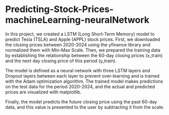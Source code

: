 # Predicting-Stock-Prices-machineLearning-neuralNetwork

In this project, we created a LSTM (Long Short-Term Memory) model to predict Tesla (TSLA) and Apple (APPL) stock prices. First, we downloaded the closing prices between 2020-2024 using the yfinance library and normalized them with Min-Max Scale. Then, we prepared the training data by establishing the relationship between the 60-day closing prices (x_train) and the next day closing price of this period (y_train). 

The model is defined as a neural network with three LSTM layers and Dropout layers between each layer to prevent over-learning and is trained with the Adam optimization algorithm. The trained model makes predictions on the test data for the period 2020-2024, and the actual and predicted prices are visualized with matplotlib. 

Finally, the model predicts the future closing price using the past 60-day data, and this value is presented to the user by subtracting it from the scale. 

